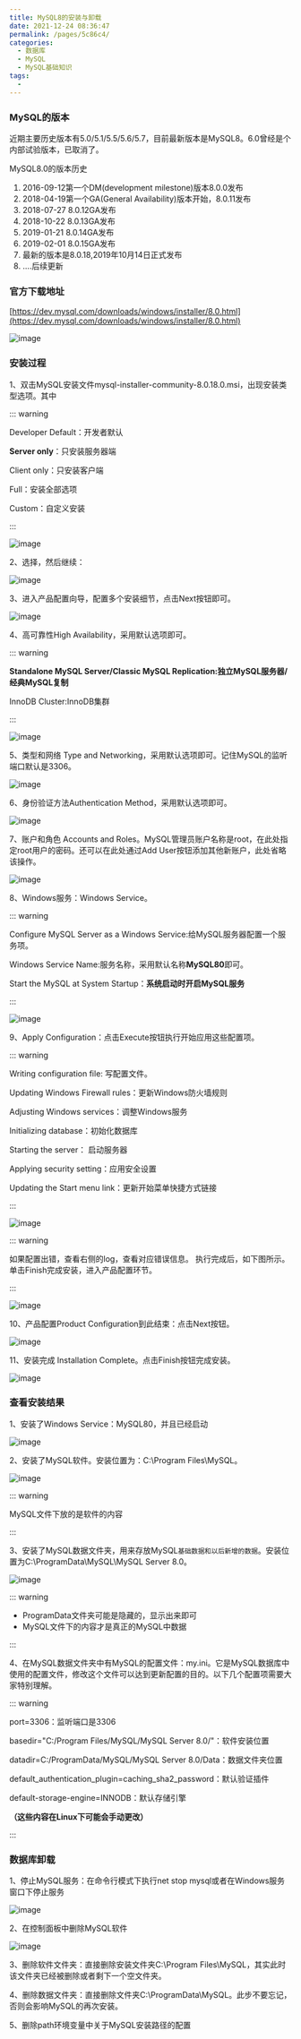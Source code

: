 ```yaml
---
title: MySQL8的安装与卸载
date: 2021-12-24 08:36:47
permalink: /pages/5c86c4/
categories:
  - 数据库
  - MySQL
  - MySQL基础知识
tags:
  -
---
```




### MySQL的版本

近期主要历史版本有5.0/5.1/5.5/5.6/5.7，目前最新版本是MySQL8。6.0曾经是个内部试验版本，已取消了。

MySQL8.0的版本历史
1) 2016-09-12第一个DM(development milestone)版本8.0.0发布
2) 2018-04-19第一个GA(General Availability)版本开始，8.0.11发布
3) 2018-07-27 8.0.12GA发布
4) 2018-10-22 8.0.13GA发布
5) 2019-01-21 8.0.14GA发布
6) 2019-02-01 8.0.15GA发布
7) 最新的版本是8.0.18,2019年10月14日正式发布
8) ....后续更新

### 官方下载地址

[https://dev.mysql.com/downloads/windows/installer/8.0.html](https://dev.mysql.com/downloads/windows/installer/8.0.html)

![image](https://cdn.jsdelivr.net/gh/Weibw162/image-hosting@master/20211224/image.4khxq19xlle0.png)

### 安装过程

1、双击MySQL安装文件mysql-installer-community-8.0.18.0.msi，出现安装类型选项。其中

::: warning

Developer Default：开发者默认

**Server only**：只安装服务器端 

Client only：只安装客户端

Full：安装全部选项

Custom：自定义安装

:::

![image](https://cdn.jsdelivr.net/gh/Weibw162/image-hosting@master/20211224/image.kn80auo9a18.png)

2、选择，然后继续：

![image](https://cdn.jsdelivr.net/gh/Weibw162/image-hosting@master/20211224/image.309t8n01ta40.png)

3、进入产品配置向导，配置多个安装细节，点击Next按钮即可。

![image](https://cdn.jsdelivr.net/gh/Weibw162/image-hosting@master/20211224/image.29ma3j129mqs.png)

4、高可靠性High Availability，采用默认选项即可。

::: warning

**Standalone MySQL Server/Classic MySQL Replication:独立MySQL服务器/经典MySQL复制**

InnoDB Cluster:InnoDB集群

:::

![image](https://cdn.jsdelivr.net/gh/Weibw162/image-hosting@master/20211224/image.2xrmah3e1xk0.png)

5、类型和网络 Type and Networking，采用默认选项即可。记住MySQL的监听端口默认是3306。

![image](https://cdn.jsdelivr.net/gh/Weibw162/image-hosting@master/20211224/image.45gz49pej8g0.png)

6、身份验证方法Authentication Method，采用默认选项即可。

![image](https://cdn.jsdelivr.net/gh/Weibw162/image-hosting@master/20211224/image.14x4wepwhm4g.png)

7、账户和角色 Accounts and Roles。MySQL管理员账户名称是root，在此处指定root用户的密码。还可以在此处通过Add User按钮添加其他新账户，此处省略该操作。

![image](https://cdn.jsdelivr.net/gh/Weibw162/image-hosting@master/20211224/image.279ek9p45yv4.png)

8、Windows服务：Windows Service。

::: warning

Configure MySQL Server as a Windows Service:给MySQL服务器配置一个服务项。

Windows Service Name:服务名称，采用默认名称**MySQL80**即可。

Start the MySQL at System Startup：**系统启动时开启MySQL服务**

:::

![image](https://cdn.jsdelivr.net/gh/Weibw162/image-hosting@master/20211224/image.297ie4jj9a68.png)

9、Apply Configuration：点击Execute按钮执行开始应用这些配置项。

::: warning

Writing configuration file: 写配置文件。

Updating Windows Firewall rules：更新Windows防火墙规则

Adjusting Windows services：调整Windows服务

Initializing database：初始化数据库

Starting the server： 启动服务器

Applying security setting：应用安全设置

Updating the Start menu link：更新开始菜单快捷方式链接

:::

![image](https://cdn.jsdelivr.net/gh/Weibw162/image-hosting@master/20211224/image.43iknl1uh4w0.png)

::: warning

如果配置出错，查看右侧的log，查看对应错误信息。
执行完成后，如下图所示。单击Finish完成安装，进入产品配置环节。

:::

![image](https://cdn.jsdelivr.net/gh/Weibw162/image-hosting@master/20211224/image.4g5vd7sp30c0.png)

10、产品配置Product Configuration到此结束：点击Next按钮。

![image](https://cdn.jsdelivr.net/gh/Weibw162/image-hosting@master/20211224/image.1t3czu7oyqg0.png)

11、安装完成 Installation Complete。点击Finish按钮完成安装。

![image](https://cdn.jsdelivr.net/gh/Weibw162/image-hosting@master/20211224/image.79ukdlytzn00.png)

### 查看安装结果

1、安装了Windows Service：MySQL80，并且已经启动

![image](https://cdn.jsdelivr.net/gh/Weibw162/image-hosting@master/20211224/image.3mpt2ykrzno0.png)

2、安装了MySQL软件。安装位置为：C:\Program Files\MySQL。

![image](https://cdn.jsdelivr.net/gh/Weibw162/image-hosting@master/20211224/image.15nivpq1grds.png)

::: warning

MySQL文件下放的是软件的内容

:::

3、安装了MySQL数据文件夹，用来存放MySQL`基础数据和以后新增的数据`。安装位置为C:\ProgramData\MySQL\MySQL Server 8.0。

![image](https://cdn.jsdelivr.net/gh/Weibw162/image-hosting@master/20211224/image.5pbafbdr7h4.png)

::: warning

+ ProgramData文件夹可能是隐藏的，显示出来即可
+ MySQL文件下的内容才是真正的MySQL中数据

:::

4、在MySQL数据文件夹中有MySQL的配置文件：my.ini。它是MySQL数据库中使用的配置文件，修改这个文件可以达到更新配置的目的。以下几个配置项需要大家特别理解。

::: warning

port=3306：监听端口是3306

basedir="C:/Program Files/MySQL/MySQL Server 8.0/"：软件安装位置

datadir=C:/ProgramData/MySQL/MySQL Server 8.0/Data：数据文件夹位置

default_authentication_plugin=caching_sha2_password：默认验证插件

default-storage-engine=INNODB：默认存储引擎

**（这些内容在Linux下可能会手动更改）**

:::

### 数据库卸载

1、停止MySQL服务：在命令行模式下执行net stop mysql或者在Windows服务窗口下停止服务

![image](https://cdn.jsdelivr.net/gh/Weibw162/image-hosting@master/20211224/image.w1bp8phwrnk.png)

2、在控制面板中删除MySQL软件

![image](https://cdn.jsdelivr.net/gh/Weibw162/image-hosting@master/20211224/image.1mepql7narhc.png)

3、删除软件文件夹：直接删除安装文件夹C:\Program Files\MySQL，其实此时该文件夹已经被删除或者剩下一个空文件夹。

4、删除数据文件夹：直接删除文件夹C:\ProgramData\MySQL。此步不要忘记，否则会影响MySQL的再次安装。

5、删除path环境变量中关于MySQL安装路径的配置 